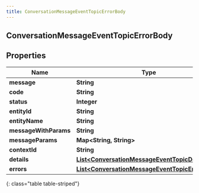 ```yaml
---
title: ConversationMessageEventTopicErrorBody
---
```


## ConversationMessageEventTopicErrorBody

## Properties

| Name                  | Type                                                                                                                     | Description | Notes      |
| --------------------- | ------------------------------------------------------------------------------------------------------------------------ | ----------- | ---------- |
| **message**           | <!----><!---->**String**<!---->                                                                                          |             | [optional] |
| **code**              | <!----><!---->**String**<!---->                                                                                          |             | [optional] |
| **status**            | <!----><!---->**Integer**<!---->                                                                                         |             | [optional] |
| **entityId**          | <!----><!---->**String**<!---->                                                                                          |             | [optional] |
| **entityName**        | <!----><!---->**String**<!---->                                                                                          |             | [optional] |
| **messageWithParams** | <!----><!---->**String**<!---->                                                                                          |             | [optional] |
| **messageParams**     | <!----><!---->**Map&lt;String, String&gt;**<!---->                                                                       |             | [optional] |
| **contextId**         | <!----><!---->**String**<!---->                                                                                          |             | [optional] |
| **details**           | <!----><!---->[**List&lt;ConversationMessageEventTopicDetail&gt;**](ConversationMessageEventTopicDetail.md)<!---->       |             | [optional] |
| **errors**            | <!----><!---->[**List&lt;ConversationMessageEventTopicErrorBody&gt;**](ConversationMessageEventTopicErrorBody.md)<!----> |             | [optional] |

{: class="table table-striped"}
